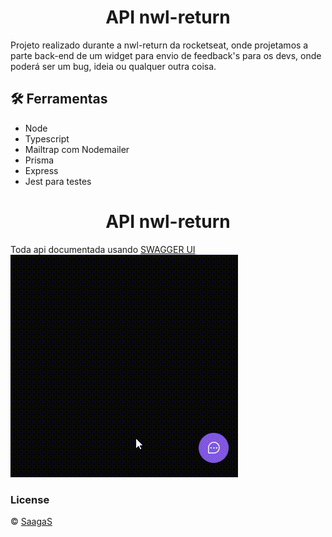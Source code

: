 <h1 align="center">API nwl-return</h1>
Projeto realizado durante a nwl-return da rocketseat, onde projetamos a parte back-end de um widget para envio de feedback's para os devs, onde poderá ser um bug, ideia ou qualquer outra coisa.

<h2 id="tools">🛠️ Ferramentas</h2>

<ul>
<li>Node</li>
<li>Typescript</li>
<li>Mailtrap com Nodemailer</li>
<li>Prisma</li>
<li>Express</li>
<li>Jest para testes</li>
</ul>


<h1 align="center">API nwl-return</h1>

Toda api documentada usando [SWAGGER UI](https://swagger.io/tools/swagger-ui/)
![](https://github.com/biixin/feedback-giff/blob/main/20221212_174322.gif)



### License

© [SaagaS](https://github.com/saagas-code)



